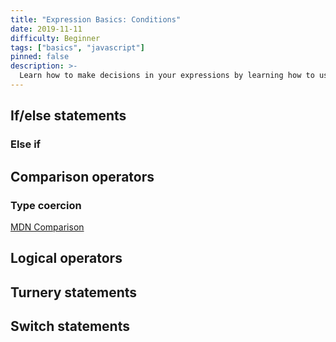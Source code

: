```yaml
---
title: "Expression Basics: Conditions"
date: 2019-11-11
difficulty: Beginner
tags: ["basics", "javascript"]
pinned: false
description: >-
  Learn how to make decisions in your expressions by learning how to use JavaScript conditionals and logical operators.
---
```


[MDN Referance]: https://developer.mozilla.org/en-US/docs/Learn/JavaScript/Building_blocks/conditionals

## If/else statements

### Else if

## Comparison operators

### Type coercion

[MDN Comparison](https://developer.mozilla.org/en-US/docs/Learn/JavaScript/First_steps/Math#Comparison_operators)

## Logical operators

## Turnery statements

## Switch statements
